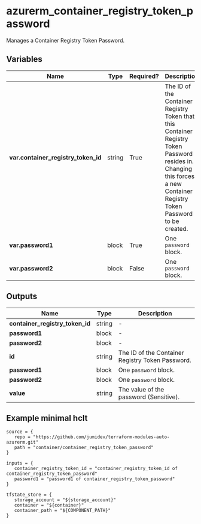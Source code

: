 # azurerm_container_registry_token_password

Manages a Container Registry Token Password.

## Variables

| Name | Type | Required? |  Description |
| ---- | ---- | --------- |  ----------- |
| **var.container_registry_token_id** | string | True | The ID of the Container Registry Token that this Container Registry Token Password resides in. Changing this forces a new Container Registry Token Password to be created. | 
| **var.password1** | block | True | One `password` block. | 
| **var.password2** | block | False | One `password` block. | 



## Outputs

| Name | Type | Description |
| ---- | ---- | --------- | 
| **container_registry_token_id** | string  | - | 
| **password1** | block  | - | 
| **password2** | block  | - | 
| **id** | string  | The ID of the Container Registry Token Password. | 
| **password1** | block  | One `password` block. | 
| **password2** | block  | One `password` block. | 
| **value** | string  | The value of the password (Sensitive). | 

## Example minimal hclt

```hcl
source = {
   repo = "https://github.com/jumidev/terraform-modules-auto-azurerm.git" 
   path = "container/container_registry_token_password" 
}

inputs = {
   container_registry_token_id = "container_registry_token_id of container_registry_token_password" 
   password1 = "password1 of container_registry_token_password" 
}

tfstate_store = {
   storage_account = "${storage_account}" 
   container = "${container}" 
   container_path = "${COMPONENT_PATH}" 
}


```
